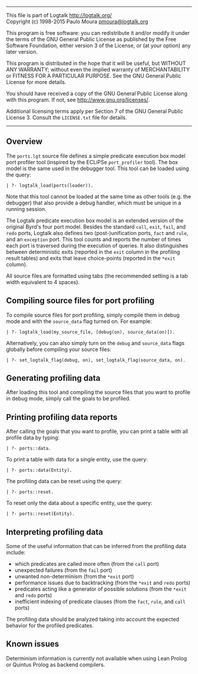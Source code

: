 
________________________________________________________________________

This file is part of Logtalk <http://logtalk.org/>  
Copyright (c) 1998-2015 Paulo Moura <pmoura@logtalk.org>

This program is free software: you can redistribute it and/or modify
it under the terms of the GNU General Public License as published by
the Free Software Foundation, either version 3 of the License, or
(at your option) any later version.

This program is distributed in the hope that it will be useful,
but WITHOUT ANY WARRANTY; without even the implied warranty of
MERCHANTABILITY or FITNESS FOR A PARTICULAR PURPOSE.  See the
GNU General Public License for more details.

You should have received a copy of the GNU General Public License
along with this program.  If not, see <http://www.gnu.org/licenses/>.

Additional licensing terms apply per Section 7 of the GNU General
Public License 3. Consult the `LICENSE.txt` file for details.
________________________________________________________________________


Overview
--------

The `ports.lgt` source file defines a simple predicate execution box model
port profiler tool (inspired by the ECLiPSe `port_profiler` tool). The box
model is the same used in the debugger tool. This tool can be loaded using
the query:

	| ?- logtalk_load(ports(loader)).

Note that this tool cannot be loaded at the same time as other tools (e.g.
the debugger) that also provide a debug handler, which must be unique in a
running session.

The Logtalk predicate execution box model is an extended version of the
original Byrd's four port model. Besides the standard `call`, `exit`, `fail`,
and `redo` ports, Logtalk also defines two (post-)unification ports, `fact`
and `rule`, and an `exception` port. This tool counts and reports the
number of times each port is traversed during the execution of queries.
It also distinguishes between deterministic exits (reported in the `exit`
column in the profiling result tables) and exits that leave choice-points
(reported in the `*exit` column).

All source files are formatted using tabs (the recommended setting is a tab
width equivalent to 4 spaces).


Compiling source files for port profiling
-----------------------------------------

To compile source files for port profiling, simply compile them in debug mode
and with the `source_data` flag turned on. For example:

	| ?- logtalk_load(my_source_file, [debug(on), source_data(on)]).

Alternatively, you can also simply turn on the `debug` and `source_data` flags
globally before compiling your source files:

	| ?- set_logtalk_flag(debug, on), set_logtalk_flag(source_data, on).


Generating profiling data
-------------------------

After loading this tool and compiling the source files that you want to profile
in debug mode, simply call the goals to be profiled.


Printing profiling data reports
-------------------------------

After calling the goals that you want to profile, you can print a table with 
all profile data by typing:

	| ?- ports::data.

To print a table with data for a single entity, use the query:

	| ?- ports::data(Entity).

The profiling data can be reset using the query:

	| ?- ports::reset.

To reset only the data about a specific entity, use the query:

	| ?- ports::reset(Entity).


Interpreting profiling data
---------------------------

Some of the useful information that can be inferred from the profiling data
include:

- which predicates are called more often (from the `call` port)
- unexpected failures (from the `fail` port)
- unwanted non-determinism (from the `*exit` port)
- performance issues due to backtracking (from the `*exit` and `redo` ports)
- predicates acting like a generator of possible solutions (from the `*exit` and `redo` ports)
- inefficient indexing of predicate clauses (from the `fact`, `rule`, and `call` ports)

The profiling data should be analyzed taking into account the expected
behavior for the profiled predicates.


Known issues
------------

Determinism information is currently not available when using Lean Prolog
or Quintus Prolog as backend compilers.
